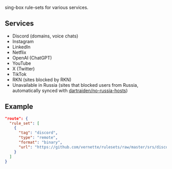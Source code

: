 sing-box rule-sets for various services.

## Services

- Discord (domains, voice chats)
- Instagram
- LinkedIn
- Netflix
- OpenAI (ChatGPT)
- YouTube
- X (Twitter)
- TikTok
- RKN (sites blocked by RKN)
- Unavailable in Russia (sites that blocked users from Russia, automatically synced with [dartraiden/no-russia-hosts](https://github.com/dartraiden/no-russia-hosts))

## Example

```json
"route": {
  "rule_set": [
    {
      "tag": "discord",
      "type": "remote",
      "format": "binary",
      "url": "https://github.com/vernette/rulesets/raw/master/srs/discord-full.srs"
    }
  ]
}
```

